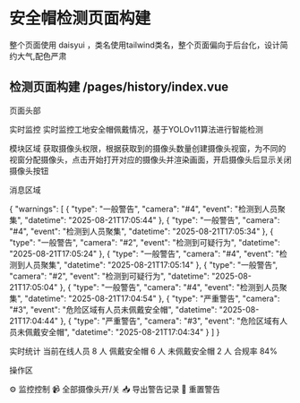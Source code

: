 # 安全帽检测页面构建

整个页面使用 daisyui ，类名使用tailwind类名，整个页面偏向于后台化，设计简约大气,配色严肃

## 检测页面构建 /pages/history/index.vue

页面头部

实时监控
实时监控工地安全帽佩戴情况，基于YOLOv11算法进行智能检测

模块区域
获取摄像头权限，根据获取到的摄像头数量创建摄像头视窗，为不同的视窗分配摄像头，点击开始打开对应的摄像头并渲染画面，开启摄像头后显示关闭摄像头按钮

消息区域

{
  "warnings": [
    {
      "type": "一般警告",
      "camera": "#4",
      "event": "检测到人员聚集",
      "datetime": "2025-08-21T17:05:44"
    },
    {
      "type": "一般警告",
      "camera": "#4",
      "event": "检测到人员聚集",
      "datetime": "2025-08-21T17:05:34"
    },
    {
      "type": "一般警告",
      "camera": "#2",
      "event": "检测到可疑行为",
      "datetime": "2025-08-21T17:05:24"
    },
    {
      "type": "一般警告",
      "camera": "#4",
      "event": "检测到人员聚集",
      "datetime": "2025-08-21T17:05:14"
    },
    {
      "type": "一般警告",
      "camera": "#2",
      "event": "检测到可疑行为",
      "datetime": "2025-08-21T17:05:04"
    },
    {
      "type": "一般警告",
      "camera": "#4",
      "event": "检测到人员聚集",
      "datetime": "2025-08-21T17:04:54"
    },
    {
      "type": "严重警告",
      "camera": "#3",
      "event": "危险区域有人员未佩戴安全帽",
      "datetime": "2025-08-21T17:04:44"
    },
    {
      "type": "严重警告",
      "camera": "#3",
      "event": "危险区域有人员未佩戴安全帽",
      "datetime": "2025-08-21T17:04:34"
    }
  ]
}

实时统计
当前在线人员	8 人
佩戴安全帽	6 人
未佩戴安全帽	2 人
合规率	84%


操作区

⚙️ 监控控制
📹 全部摄像头开/关
📥 导出警告记录
🔄 重置警告

